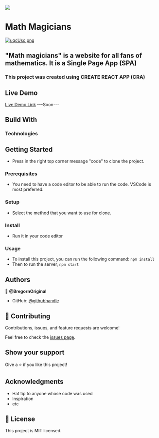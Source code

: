 ![](https://img.shields.io/badge/Microverse-blueviolet)

# Math Magicians

[![uqcUsc.png](https://i.im.ge/2022/06/30/uqcUsc.png)](https://im.ge/i/uqcUsc)

## "Math magicians" is a website for all fans of mathematics. It is a Single Page App (SPA)

### This project was created using CREATE REACT APP (CRA)

## Live Demo

[Live Demo Link]() ---Soon---

## Build With

### Technologies

## Getting Started

- Press in the right top corner message "code" to clone the project.

### Prerequisites

- You need to have a code editor to be able to run the code. VSCode is most preferred.

### Setup

- Select the method that you want to use for clone.

### Install

- Run it in your code editor

### Usage

- To install this project, you can run the following command: `npm install`
- Then to run the server, `npm start`

## Authors

👤 **@BregornOriginal**

- GitHub: [@githubhandle](https://github.com/@BregornOriginal)

## 🤝 Contributing

Contributions, issues, and feature requests are welcome!

Feel free to check the [issues page](../../issues/).

## Show your support

Give a ⭐️ if you like this project!

## Acknowledgments

- Hat tip to anyone whose code was used
- Inspiration
- etc

## 📝 License

This project is MIT licensed.
